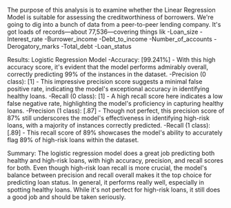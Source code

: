 The purpose of this analysis is to examine whether the Linear Regression Model is suitable for assessing the creditworthiness of borrowers. We're going to dig into a bunch of data from a peer-to-peer lending company. It's got loads of records—about 77,536—covering things lik
	-Loan_size
	-Interest_rate
	-Burrower_income
	-Debt_to_income
	-Number_of_accounts
	-Derogatory_marks
	-Total_debt
	-Loan_status

Results: Logistic Regression Model
-Accuracy: [99.241%] - With this high accuracy score, it's evident that the model performs admirably overall, correctly predicting 99% of the instances in the dataset.
-Precision (0 class): [1] - This impressive precision score suggests a minimal false positive rate, indicating the model's exceptional accuracy in identifying healthy loans.
-Recall (0 class): [1] - A high recall score here indicates a low false negative rate, highlighting the model's proficiency in capturing healthy loans.
-Precision (1 class): [.87] - Though not perfect, this precision score of 87% still underscores the model's effectiveness in identifying high-risk loans, with a majority of instances correctly predicted.
-Recall (1 class): [.89] - This recall score of 89% showcases the model's ability to accurately flag 89% of high-risk loans within the dataset.

Summary:
The logistic regression model does a great job predicting both healthy and high-risk loans, with high accuracy, precision, and recall scores for both. Even though high-risk loan recall is more crucial, the model's balance between precision and recall overall makes it the top choice for predicting loan status. In general, it performs really well, especially in spotting healthy loans. While it's not perfect for high-risk loans, it still does a good job and should be taken seriously.